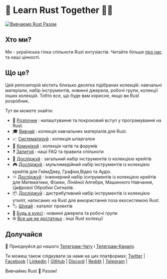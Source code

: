 <!-- ![Rust](./asset/img/logo/Logo2.jpg) -->

# 🦀 Learn Rust Together 💙💛

[![Вивчаємо Rust Разом](https://raw.githubusercontent.com/rust-lang-ua/learn_rust_together/59713d4ae68edc4aa1447a1194f772adb4cecde0/asset/logo/Collage_2.jpg)](https://github.com/rust-lang-ua/learn_rust_together)

## Хто ми?
Ми - українська гілка спільноти Rust ентузіастів. Читайте більше [про нас](about_us.md) та наші цінності.

## Що це?
Цей репозиторій містить близько десятка підібраних колекцій: навчальні матеріали, набір інструментів, новинні джерела, робочі групи, колекції інших колекцій. Тобто все, що буде  вам корисне, якщо ви Rust розробник.


Тут ви можете знайти:

- :footprints:️ [Розпочни](./introduction.md) : налаштування та покроковий вступ у програмування на Rust.
- :mortar_board: [Вивчай](./learn.md) : колекція навчальних матеріалів для Rust.
- :chart_with_upwards_trend: [Систематизуй](./cheat_sheets.md) : колекція шпаргалок
- :speech_balloon: [Комунікуй](./communicate.md) : колекція чатів та форумів
- :question: [Запитуй](./about_us.md#question-faq) : наші FAQ та правила спільноти
- :wrench: [Досліджуй](./toolbox_general.md) : загальний набір інструментів із колекцією крейтів
- :video_game: [Досліджуй](./toolbox_multimedia.md) : мультимедійний набір інструментів із колекцією крейтів для ГеймДеву, Графіки,Відео та Аудіо.
- :infinity: [Досліджуй](./toolbox_scientific.md) : інженерний набір існтрументів із колекцією крейтів для Математики, Фізики, Лінійної Алгебри, Машинного Навчання, Цифрової Обробки Сигналів.
- :package: [Досліджуй](./toolbox_distros.md) : дистрибутивний набір інструментів із колекцією утиліт, написаних на Rust для використання поза екосистемою Rust.  
- :label: [Шукай](./collection_of_collections.md#label-projects-catalogue) : каталог проектів
- :newspaper: [Будь в курсі](./collection_of_collections.md#newspaper-newspapers-and-working-groups) : новинні джерела та робочі групи
- :globe_with_meridians: [Все ще не достатньо](./collection_of_collections.md#globe_with_meridians-other-collections-on-rust) : інші Rust колекції

## Долучайся

💬 Приєднуйся до нашого [Телеграм-Чату](https://t.me/rustlang_ua) і [Телеграм-Каналу](https://t.me/learn_rust_ukr). <br/>

Ти можеш також слідкувати за нами на цих платформах:
[Twitter](https://twitter.com/LearnTogetherP)  |
[Facebook](https://www.facebook.com/learntogetherpro) |
[Linkedin](https://www.linkedin.com/company/learn-together-pro) |
[GitHub](https://github.com/rust-lang-ua) |
[Discord](https://discord.com/invite/JVCZfTVf5A) |
[Reddit](https://www.reddit.com/r/rustlang_ua/) |
[Telegram](https://t.me/rustlang_ua) |
<br/>

Вивчаймо Rust 🦀 Разом!
